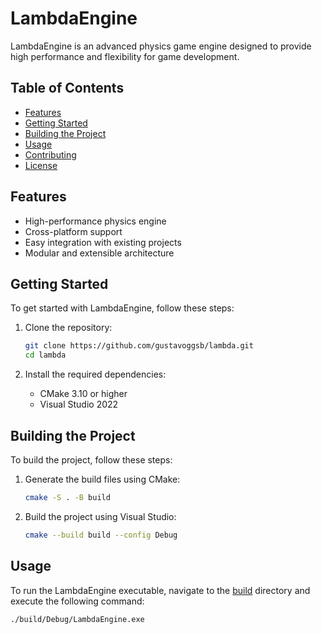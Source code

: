 # LambdaEngine

LambdaEngine is an advanced physics game engine designed to provide high performance and flexibility for game development.

## Table of Contents

- [Features](#features)
- [Getting Started](#getting-started)
- [Building the Project](#building-the-project)
- [Usage](#usage)
- [Contributing](#contributing)
- [License](#license)

## Features

- High-performance physics engine
- Cross-platform support
- Easy integration with existing projects
- Modular and extensible architecture

## Getting Started

To get started with LambdaEngine, follow these steps:

1. Clone the repository:
    ```sh
    git clone https://github.com/gustavoggsb/lambda.git
    cd lambda
    ```

2. Install the required dependencies:
    - CMake 3.10 or higher
    - Visual Studio 2022

## Building the Project

To build the project, follow these steps:

1. Generate the build files using CMake:
    ```sh
    cmake -S . -B build
    ```

2. Build the project using Visual Studio:
    ```sh
    cmake --build build --config Debug
    ```

## Usage

To run the LambdaEngine executable, navigate to the [build](http://_vscodecontentref_/0) directory and execute the following command:

```sh
./build/Debug/LambdaEngine.exe